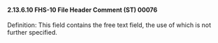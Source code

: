#### 2.13.6.10 FHS-10 File Header Comment (ST) 00076

Definition: This field contains the free text field, the use of which is not further specified.
